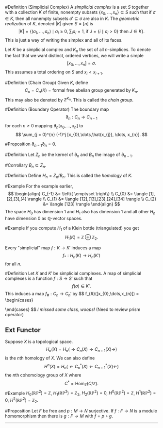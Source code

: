 #Definition (Simplicial Complex) A *simplicial complex* is a set $S$ together with a collection $K$ of finite, nonempty subsets $\{x_{0},\dots,x_{n}\} \subseteq S$ such that if $\sigma \in K$, then all nonempty subsets  $\sigma' \subseteq \sigma$ are also in $K$. The *geometric realization* of $K$, denoted $|K|$ given $S = [n]$ is
$$
|K| = \left\{ (a_{1},\dots,a_{n}) \; \mid \; a_{i} \geq 0, \; \sum_{i} a_{i} = 1, \; \text{if } J = \left\{ i \; \mid \; a_{i} > 0\right\} \text{ then } J\in K\right\}.
$$
This is just a way of writing the simplex and all of its faces.

Let $K$ be a simplicial complex and $K_{n}$ the set of all $n$-simplices. To denote the fact that we want distinct, ordered vertices, we will write a simple
$$
[x_{0},\dots,x_{n}] = \sigma.
$$
This assumes a total ordering on $S$ and $x_{i} < x_{i+1}$.

#Definition (Chain Group) Given $K$, define
$$
C_{n} = C_{n}(K) = \text{formal free abelian group generated by } K_{n}.
$$
This may also be denoted by $\mathbb{Z}^{K_{n}}$. This is called the *chain group*.

#Definition (Boundary Operator) The boundary map 
$$
\partial_{n}: C_{n} \to C_{n-1}
$$
for each $n \geq 0$ mapping $\partial_{n}[x_{0},\dots,x_{n}]$ to
$$
\sum_{j = 0}^{n} (-1)^j [x_{0},\dots,\hat{x_{j}}, \dots, x_{n}].
$$

#Proposition $\partial_{n-1}\partial_{n} = 0$.

#Definition Let $Z_{n}$ be the kernel of $\partial_{n}$ and $B_{n}$ the image of $\partial_{n-1}$.

#Corrollary $B_{n} \subseteq Z_{n}$.

#Definition Define $H_{n} = Z_{n}/B_{n}$. This is called the *homology* of $K$.

#Example For the example earlier,
$$
\begin{align}
C_{-1} &= \left\{ \emptyset \right\} \\
C_{0} &= \langle [1],[2],[3],[4] \rangle  \\
C_{1} &= \langle [12],[13],[23],[24],[34] \rangle  \\
C_{2} &= \langle [123] \rangle 
\end{align}
$$
The space $H_{0}$ has dimension $1$ and $H_{1}$ also has dimension $1$ and all other $H_{n}$ have dimension $0$ as $\mathbb{Q}$-vector spaces.

#Example If you compute $H_{1}$ of a Klein bottle (triangulated) you get 
$$
H_{1}(K) = \mathbb{Z} \oplus  \mathbb{Z}_{2}.
$$

Every "simplicial" map $f : K \to K'$ induces a map 
$$
f_{*} : H_{n}(K) \to H_{n}(K')
$$
for all $n$.

#Definition Let $K$ and $K'$ be simplicial complexes. A map of simplicial complexes is a function $f : S \to S'$ such that
$$
f(\sigma) \in  K'.
$$
This induces a map $f_{\#} : C_{n} \to C_{n}'$ by 
$$
f_{\#}([x_{0},\dots,x_{n}]) = \begin{cases}

\end{cases}
$$
*I missed some class, woops!* (Need to review prism operator)

## Ext Functor

Suppose $X$ is a topological space. 
$$
H_{n}(X) = H_{n}(\to C_{n}(X) \to C_{n+1}(X) \to)
$$
is the $n$th homology of $X$. We can also define 
$$
H^{n}(X) = H_{n}(\gets C_{n}^{*}(X) \gets C_{n+1}^{*}(X) \gets)
$$
the $n$th cohomology group of $X$ where 
$$
C^{*} = \mathrm{Hom}_{\mathbb{Z}}(C/\mathbb{Z}).
$$
#Example $H_{0}(\mathbb{R}\mathbb{P}^{2}) = \mathbb{Z}$,
$H_{1}(\mathbb{R}\mathbb{P}^{2}) = \mathbb{Z}_{2}$,
$H_{2}(\mathbb{R}\mathbb{P}^{2}) = 0$,
$H^{0}(\mathbb{R}\mathbb{P}^{2}) = \mathbb{Z}$,
$H^{1}(\mathbb{R}\mathbb{P}^{2}) = 0$,
$H^{2}(\mathbb{R}\mathbb{P}^{2}) = \mathbb{Z}_{2}$.

#Proposition Let $F$ be free and $p : M\to N$ surjective. If $f: F \to N$ is a module homomorphism then there is $g : F\to M$ with $f= p \circ g$.

---

